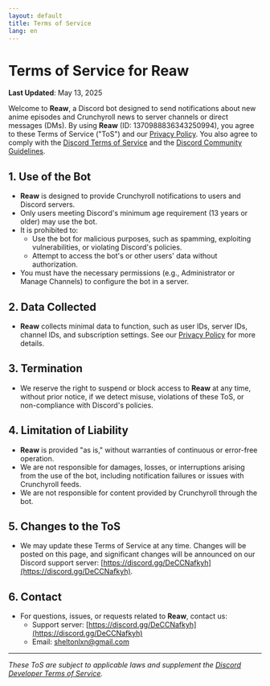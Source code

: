```yaml
---
layout: default
title: Terms of Service
lang: en
---
```

# Terms of Service for Reaw

**Last Updated**: May 13, 2025

Welcome to **Reaw**, a Discord bot designed to send notifications about new anime episodes and Crunchyroll news to server channels or direct messages (DMs). By using **Reaw** (ID: 1370988836343250994), you agree to these Terms of Service ("ToS") and our [Privacy Policy](/privacy-policy.en). You also agree to comply with the [Discord Terms of Service](https://discord.com/terms) and the [Discord Community Guidelines](https://discord.com/guidelines).

## 1. Use of the Bot
- **Reaw** is designed to provide Crunchyroll notifications to users and Discord servers.
- Only users meeting Discord's minimum age requirement (13 years or older) may use the bot.
- It is prohibited to:
  - Use the bot for malicious purposes, such as spamming, exploiting vulnerabilities, or violating Discord's policies.
  - Attempt to access the bot's or other users' data without authorization.
- You must have the necessary permissions (e.g., Administrator or Manage Channels) to configure the bot in a server.

## 2. Data Collected
- **Reaw** collects minimal data to function, such as user IDs, server IDs, channel IDs, and subscription settings. See our [Privacy Policy](/privacy-policy.en) for more details.

## 3. Termination
- We reserve the right to suspend or block access to **Reaw** at any time, without prior notice, if we detect misuse, violations of these ToS, or non-compliance with Discord's policies.

## 4. Limitation of Liability
- **Reaw** is provided "as is," without warranties of continuous or error-free operation.
- We are not responsible for damages, losses, or interruptions arising from the use of the bot, including notification failures or issues with Crunchyroll feeds.
- We are not responsible for content provided by Crunchyroll through the bot.

## 5. Changes to the ToS
- We may update these Terms of Service at any time. Changes will be posted on this page, and significant changes will be announced on our Discord support server: [https://discord.gg/DeCCNafkyh](https://discord.gg/DeCCNafkyh).

## 6. Contact
- For questions, issues, or requests related to **Reaw**, contact us:
  - Support server: [https://discord.gg/DeCCNafkyh](https://discord.gg/DeCCNafkyh)
  - Email: [sheltonlxn@gmail.com](mailto:sheltonlxn@gmail.com)

---

*These ToS are subject to applicable laws and supplement the [Discord Developer Terms of Service](https://discord.com/developers/docs/policies-and-agreements/developer-terms-of-service).*
